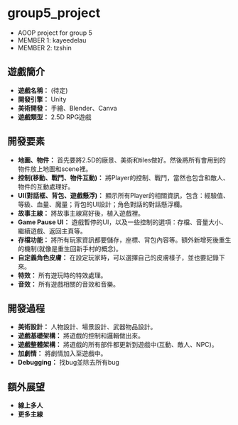 # group5_project
- AOOP project for group 5
- MEMBER 1: kayeedelau
- MEMBER 2: tzshin

## 遊戲簡介
- **遊戲名稱：** (待定)
- **開發引擎：** Unity
- **美術開發：** 手繪、Blender、Canva
- **遊戲類型：** 2.5D RPG遊戲

## 開發要素
- **地圖、物件：**
  首先要將2.5D的廠景、美術和tiles做好。然後將所有會用到的物件放上地圖和scene裡。
- **控制(移動、戰鬥、物件互動)：**
  將Player的控制、戰鬥，當然也包含和敵人、物件的互動處理好。
- **UI(對話框、背包、遊戲懸浮)：**
  顯示所有Player的相關資訊，包含：經驗值、等級、血量、魔量；背包的UI設計；角色對話的對話懸浮欄。
- **故事主線：**
  將故事主線寫好後，植入遊戲裡。
- **Game Pause UI：**
  遊戲暫停的UI，以及一些控制的選項：存檔、音量大小、繼續遊戲、返回主頁等。
- **存檔功能：**
  將所有玩家資訊都要儲存，座標、背包內容等。額外新增死後重生的機制(就像是重生回新手村的概念)。
- **自定義角色皮膚：**
  在設定玩家時，可以選擇自己的皮膚樣子，並也要記錄下來。
- **特效：**
  所有遊玩時的特效處理。
- **音效：**
  所有遊戲相關的音效和音樂。

## 開發過程
- **美術設計：**
  人物設計、場景設計、武器物品設計。
- **遊戲基礎架構：**
  將遊戲的控制和邏輯做出來。
- **遊戲整體架構：**
  將遊戲的所有部件都更新到遊戲中(互動、敵人、NPC)。
- **加劇情：**
  將劇情加入至遊戲中。
- **Debugging：**
  找bug並除去所有bug

## 額外展望
- **線上多人**
- **更多主線**

